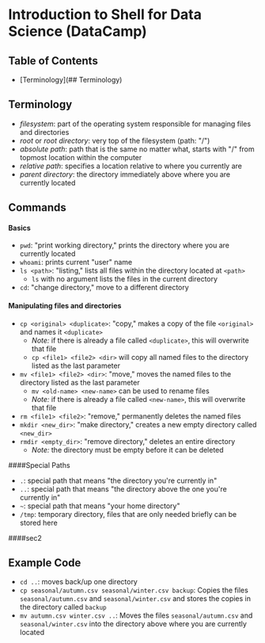 # Introduction to Shell for Data Science (DataCamp)  

## Table of Contents

- [Terminology](## Terminology)

## Terminology  
- *filesystem*: part of the operating system responsible for managing files and directories  
- *root* or *root directory*: very top of the filesystem (path: "/")
- *absolute path*: path that is the same no matter what, starts with "/" from topmost location within the computer  
- *relative path*: specifies a location relative to where you currently are  
- *parent directory*: the directory immediately above where you are currently located  



## Commands  

#### Basics  
* `pwd`: "print working directory," prints the directory where you are currently located  
* `whoami`: prints current "user" name  
* `ls <path>`: "listing," lists all files within the directory located at `<path>`  
  - `ls` with no argument lists the files in the current directory    
* `cd`: "change directory," move to a different directory   

#### Manipulating files and directories
* `cp <original> <duplicate>`: "copy," makes a copy of the file `<original>` and names it `<duplicate>`  
  - *Note:* if there is already a file called `<duplicate>`, this will overwrite that file
  - `cp <file1> <file2> <dir>` will copy all named files to the directory listed as the last parameter
* `mv <file1> <file2> <dir>`: "move," moves the named files to the directory listed as the last parameter  
	- `mv <old-name> <new-name>` can be used to rename files  
	- *Note:* if there is already a file called `<new-name>`, this will overwrite that file  
* `rm <file1> <file2>`: "remove," permanently deletes the named files  
* `mkdir <new_dir>`: "make directory," creates a new empty directory called `<new_dir>`   
* `rmdir <empty_dir>`: "remove directory," deletes an entire directory  
  - *Note:* the directory must be empty before it can be deleted
  
####Special Paths  
* `.`: special path that means "the directory you're currently in"  
* `..`: special path that means "the directory above the one you're currently in"  
* `~`: special path that means "your home directory"  
* `/tmp`: temporary directory, files that are only needed briefly can be stored here
	
	

####sec2



## Example Code  
- `cd ..`: moves back/up one directory  
- `cp seasonal/autumn.csv seasonal/winter.csv backup`: Copies the files `seasonal/autumn.csv` and `seasonal/winter.csv` and stores the copies in the directory called `backup`  
- `mv autumn.csv winter.csv ..`: Moves the files `seasonal/autumn.csv` and `seasonal/winter.csv` into the directory above where you are currently located  
